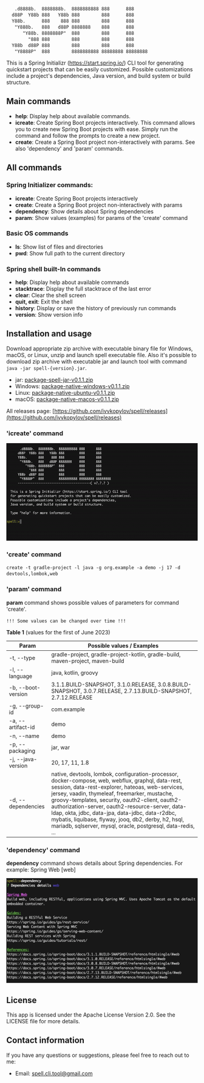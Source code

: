 
       .d8888b.  8888888b.  8888888888 888      888
      d88P  Y88b 888   Y88b 888        888      888
      Y88b.      888    888 888        888      888
       "Y888b.   888   d88P 8888888    888      888
          "Y88b. 8888888P"  888        888      888
            "888 888        888        888      888
      Y88b  d88P 888        888        888      888
       "Y8888P"  888        8888888888 88888888 88888888

This is a Spring Initializr (https://start.spring.io/) CLI tool for generating quickstart projects 
that can be easily customized.
Possible customizations include a project's dependencies, Java version, and build system or
build structure.

## Main commands
- **help**: Display help about available commands.
- **icreate**: Create Spring Boot projects interactively. This command allows you to 
create new Spring Boot projects with ease. Simply run the command and follow the prompts to create a new project.
- **create**: Create a Spring Boot project non-interactively with params. See also 'dependency' and 'param' commands.

## All commands

### Spring Initializer commands:

- **icreate**: Create Spring Boot projects interactively
- **create**: Create a Spring Boot project non-interactively with params
- **dependency**: Show details about Spring dependencies
- **param**: Show values (examples) for params of the 'create' command

### Basic OS commands

- **ls**: Show list of files and directories
- **pwd**: Show full path to the current directory

### Spring shell built-In commands

-   **help**: Display help about available commands
-   **stacktrace**: Display the full stacktrace of the last error
-   **clear**: Clear the shell screen
-   **quit, exit**: Exit the shell
-   **history**: Display or save the history of previously run commands
-   **version**: Show version info

## Installation and usage

Download appropriate zip archive with executable binary file for Windows, 
macOS, or Linux, unzip and launch spell executable file.
Also it's possible to download zip archive with executable jar and launch tool with command `java -jar spell-{version}.jar`.

- jar: [package-spell-jar-v0.1.1.zip](https://github.com/ivvkopylov/spell/releases/download/v0.1.1/package-spell-jar-v0.1.1.zip)
- Windows: [package-native-windows-v0.1.1.zip](https://github.com/ivvkopylov/spell/releases/download/v0.1.1/package-native-windows-v0.1.1.zip)
- Linux: [package-native-ubuntu-v0.1.1.zip](https://github.com/ivvkopylov/spell/releases/download/v0.1.1/package-native-ubuntu-v0.1.1.zip)
- macOS: [package-native-macos-v0.1.1.zip](https://github.com/ivvkopylov/spell/releases/download/v0.1.1/package-native-macos-v0.1.1.zip)

All releases page: [https://github.com/ivvkopylov/spell/releases](https://github.com/ivvkopylov/spell/releases)

### 'icreate' command

![](https://github.com/ivvkopylov/spell/blob/master/assets/spell-demo.gif)

### 'create' command

```
create -t gradle-project -l java -g org.example -a demo -j 17 -d devtools,lombok,web 
```

### 'param' command

**param** command shows possible values of parameters for command 'create'.
```
!!! Some values can be changed over time !!!
```
**Table 1** (values for the first of June 2023)

| Param               | Possible values / Examples                                                                                                                                                                                                                                                                                                                                                                                                                                                               |
|---------------------|------------------------------------------------------------------------------------------------------------------------------------------------------------------------------------------------------------------------------------------------------------------------------------------------------------------------------------------------------------------------------------------------------------------------------------------------------------------------------------------|
| -t, --type          | gradle-project, gradle-project-kotlin, gradle-build, maven-project, maven-build                                                                                                                                                                                                                                                                                                                                                                                                          |
| -l, --language      | java, kotlin, groovy                                                                                                                                                                                                                                                                                                                                                                                                                                                                     |
| -b, --boot-version  | 3.1.1.BUILD-SNAPSHOT, 3.1.0.RELEASE, 3.0.8.BUILD-SNAPSHOT, 3.0.7.RELEASE, 2.7.13.BUILD-SNAPSHOT, 2.7.12.RELEASE                                                                                                                                                                                                                                                                                                                                                                          |
| -g, --group-id      | com.example                                                                                                                                                                                                                                                                                                                                                                                                                                                                              |
| -a, --artifact-id   | demo                                                                                                                                                                                                                                                                                                                                                                                                                                                                                     |
| -n, --name          | demo                                                                                                                                                                                                                                                                                                                                                                                                                                                                                     |
| -p, --packaging     | jar, war                                                                                                                                                                                                                                                                                                                                                                                                                                                                                 |
| -j, --java-version  | 20, 17, 11, 1.8                                                                                                                                                                                                                                                                                                                                                                                                                                                                          |
| -d, --dependencies  | native, devtools, lombok, configuration-processor, docker-compose, web, webflux, graphql, data-rest, session, data-rest-explorer, hateoas, web-services, jersey, vaadin, thymeleaf, freemarker, mustache, groovy-templates, security, oauth2-client, oauth2-authorization-server, oauth2-resource-server, data-ldap, okta, jdbc, data-jpa, data-jdbc, data-r2dbc, mybatis, liquibase, flyway, jooq, db2, derby, h2, hsql, mariadb, sqlserver, mysql, oracle, postgresql, data-redis, ... |

### 'dependency' command

**dependency** command shows details about Spring dependencies. For example: Spring Web [web] 

![](https://github.com/ivvkopylov/spell/blob/master/assets/dependency-demo.png)

## License

This app is licensed under the Apache License Version 2.0. See the LICENSE file for more details.

## Contact information

If you have any questions or suggestions, please feel free to reach out to me:

 - Email: spell.cli.tool@gmail.com
